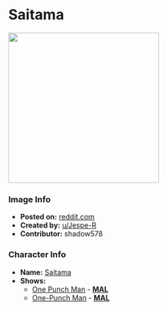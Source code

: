 # Saitama

<img src="https://raw.githubusercontent.com/shadow578/Project-Padoru/master/Padoru/U_Jespe-R/one-punch-man-saitama-jesper.png" height="300">

### Image Info
* **Posted on:**     [reddit.com](https://www.reddit.com/r/Padoru/comments/f0rj1a/a_goofy_one_but_i_wanted_to_do_it_daily_padoru_39/)
* **Created by:**    [u/Jespe-R](https://github.com/shadow578/Project-Padoru/blob/master/table-of-contents/creators/uJespeR.md)
* **Contributor:**   shadow578

### Character Info
* **Name:**   [Saitama](https://myanimelist.net/character/73935)
* **Shows:**
  * [One Punch Man](https://github.com/shadow578/Project-Padoru/blob/master/table-of-contents/shows/OnePunchMan.md) - [__MAL__](https://myanimelist.net/anime/30276/One_Punch_Man)
  * [One-Punch Man](https://github.com/shadow578/Project-Padoru/blob/master/table-of-contents/shows/OnePunchMan.md) - [__MAL__](https://myanimelist.net/manga/44347/One_Punch-Man)


